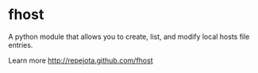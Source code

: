 # fhost

A python module that allows you to create, list, and modify local hosts file entries.

Learn more <http://repejota.github.com/fhost>
